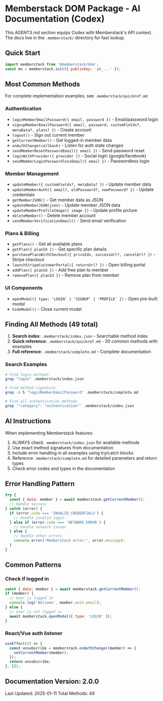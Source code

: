<!-- MEMBERSTACK-AI-DOCS-START -->
# Memberstack DOM Package - AI Documentation (Codex)

This AGENTS.md section equips Codex with Memberstack's API context. The docs live in the `.memberstack/` directory for fast lookup.

## Quick Start
```javascript
import memberstack from '@memberstack/dom';
const ms = memberstack.init({ publicKey: 'pk_...' });
```

## Most Common Methods

For complete implementation examples, see `.memberstack/quickref.md`

### Authentication
- `loginMemberEmailPassword({ email, password })` - Email/password login
- `signupMemberEmailPassword({ email, password, customFields?, metaData?, plans? })` - Create account
- `logout()` - Sign out current member
- `getCurrentMember()` - Get logged-in member data
- `onAuthChange(callback)` - Listen for auth state changes
- `sendMemberResetPasswordEmail({ email })` - Send password reset
- `loginWithProvider({ provider })` - Social login (google/facebook)
- `sendMemberLoginPasswordlessEmail({ email })` - Passwordless login

### Member Management
- `updateMember({ customFields?, metaData? })` - Update member data
- `updateMemberAuth({ email?, oldPassword?, newPassword? })` - Update credentials
- `getMemberJSON()` - Get member data as JSON
- `updateMemberJSON(json)` - Update member JSON data
- `updateMemberProfileImage({ image })` - Update profile picture
- `deleteMember()` - Delete member account
- `sendMemberVerificationEmail()` - Send email verification

### Plans & Billing
- `getPlans()` - Get all available plans
- `getPlan({ planId })` - Get specific plan details
- `purchasePlansWithCheckout({ priceIds, successUrl?, cancelUrl? })` - Stripe checkout
- `launchStripeCustomerPortal({ returnUrl? })` - Open billing portal
- `addPlan({ planId })` - Add free plan to member
- `removePlan({ planId })` - Remove plan from member

### UI Components
- `openModal({ type: 'LOGIN' | 'SIGNUP' | 'PROFILE' })` - Open pre-built modal
- `hideModal()` - Close current modal

## Finding All Methods (49 total)

1. **Search index**: `.memberstack/index.json` - Searchable method index
2. **Quick reference**: `.memberstack/quickref.md` - 30 common methods with examples
3. **Full reference**: `.memberstack/complete.md` - Complete documentation

### Search Examples
```bash
# Find login methods
grep "login" .memberstack/index.json

# Find method signature
grep -A 5 "loginMemberEmailPassword" .memberstack/complete.md

# Find all authentication methods
grep '"category": "authentication"' .memberstack/index.json
```

## AI Instructions

When implementing Memberstack features:
1. ALWAYS check `.memberstack/index.json` for available methods
2. Use exact method signatures from documentation
3. Include error handling in all examples using try/catch blocks
4. Reference `.memberstack/complete.md` for detailed parameters and return types
5. Check error codes and types in the documentation

## Error Handling Pattern

```javascript
try {
  const { data: member } = await memberstack.getCurrentMember();
  // Handle success
} catch (error) {
  if (error.code === 'INVALID_CREDENTIALS') {
    // Handle invalid login
  } else if (error.code === 'NETWORK_ERROR') {
    // Handle network issues
  } else {
    // Handle other errors
    console.error('Memberstack error:', error.message);
  }
}
```

## Common Patterns

### Check if logged in
```javascript
const { data: member } = await memberstack.getCurrentMember();
if (member) {
  // User is logged in
  console.log('Welcome', member.auth.email);
} else {
  // User is not logged in
  await memberstack.openModal({ type: 'LOGIN' });
}
```

### React/Vue auth listener
```javascript
useEffect(() => {
  const unsubscribe = memberstack.onAuthChange((member) => {
    setCurrentMember(member);
  });
  return unsubscribe;
}, []);
```

## Documentation Version: 2.0.0
Last Updated: 2025-01-11
Total Methods: 49
<!-- MEMBERSTACK-AI-DOCS-END -->
